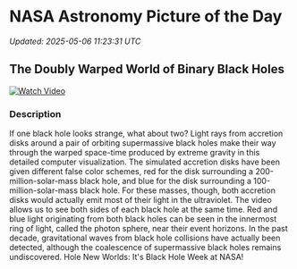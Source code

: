 # NASA Astronomy Picture of the Day

_Updated: 2025-05-06 11:23:31 UTC_

## The Doubly Warped World of Binary Black Holes

[![Watch Video](https://img.youtube.com/vi/https://www.youtube.com/embed/rQcKIN9vj3U?rel=0/0.jpg)](https://www.youtube.com/embed/rQcKIN9vj3U?rel=0)

### Description

If one black hole looks strange, what about two? Light rays from accretion disks around a pair of orbiting supermassive black holes make their way through the warped space-time produced by extreme gravity in this detailed computer visualization.  The simulated accretion disks have been given different false color schemes, red for the disk surrounding a 200-million-solar-mass black hole, and blue for the disk surrounding a 100-million-solar-mass black hole.  For these masses, though, both accretion disks would actually emit most of their light in the ultraviolet.  The video allows us to see both sides of each black hole at the same time.  Red and blue light originating from both black holes can be seen in the innermost ring of light, called the photon sphere, near their event horizons.  In the past decade, gravitational waves from black hole collisions have actually been detected, although the coalescence of supermassive black holes remains undiscovered.   Hole New Worlds: It's Black Hole Week at NASA!
